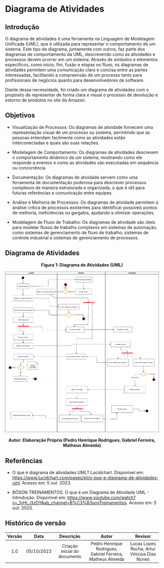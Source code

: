 # Diagrama de Atividades

## Introdução

O diagrama de atividades é uma ferramenta na Linguagem de Modelagem Unificada (UML), que é utilizada para representar o comportamento de um sistema. Este tipo de diagrama, juntamente com outros, faz parte dos diagramas de comportamento da UML, descrevendo como as atividades e processos devem ocorrer em um sistema. Através de símbolos e elementos específicos, como início, fim, fusão e etapas no fluxo, os diagramas de atividades permitem uma comunicação clara e concisa entre as partes interessadas, facilitando a compreensão de um processo tanto para profissionais de negócios quanto para desenvolvedores de software.

Diante dessa necessidade, foi criado um diagrama de atividades com o propósito de representar de forma clara e visual o processo de devolução e estorno de produtos no site da Amazon.

## Objetivos

- Visualização de Processos: Os diagramas de atividade fornecem uma representação visual de um processo ou sistema, permitindo que as pessoas entendam facilmente como as atividades estão interconectadas e quais são suas relações.

- Modelagem de Comportamento: Os diagramas de atividades descrevem o comportamento dinâmico de um sistema, mostrando como ele responde a eventos e como as atividades são executadas em sequência ou concorrência.

- Documentação: Os diagramas de atividade servem como uma ferramenta de documentação poderosa para descrever processos complexos de maneira estruturada e organizada, o que é útil para futuras referências e comunicação entre equipes.

- Análise e Melhoria de Processos: Os diagramas de atividade permitem a análise crítica de processos existentes para identificar possíveis pontos de melhoria, ineficiências ou gargalos, ajudando a otimizar operações.

- Modelagem de Fluxo de Trabalho: Os diagramas de atividade são úteis para modelar fluxos de trabalho complexos em sistemas de automação, como sistemas de gerenciamento de fluxo de trabalho, sistemas de controle industrial e sistemas de gerenciamento de processos.

## Diagrama de Atividades

<div style="text-align: center">
<figcaption style="text-align: center">
    <b>Figura 1: Diagrama de Atividades (UML)</b>
</figcaption>

![Diagrama de pacotes](../assets//modelagem/atividades.png)

</div>
<figcaption style="text-align: center">
   <b>Autor: Elaboração Própria (Pedro Henrique Rodrigues, Gabriel Ferreira, Matheus Almeida)</b>
</figcaption>

## Referências

- O que é diagrama de atividades UML? Lucidchart. Disponível em: <https://www.lucidchart.com/pages/pt/o-que-e-diagrama-de-atividades-uml>. Acesso em: 5 out. 2023.

- BÓSON TREINAMENTOS. O que é um Diagrama de Atividade UML - Introdução. Disponível em: <https://www.youtube.com/watch?v=_1vHj_j3zDY&ab_channel=B%C3%B3sonTreinamentos>. Acesso em: 5 out. 2023.

## Histórico de versão

| Versão |    Data    |          Descrição           |                            Autor                            |                   Revisor                    |
| :----: | :--------: | :--------------------------: | :---------------------------------------------------------: | :------------------------------------------: |
|  1.0   | 05/10/2023 | Criação inicial do documento | Pedro Henrique Rodrigues, Gabriel Ferreira, Matheus Almeida | Lucas Lopes Rocha, Artur Vinicius Dias Nunes |
